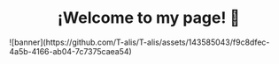 <div align="center">
<h1 align="center"> ¡Welcome to my page!</a> 👋</h1>
</div>
![banner](https://github.com/T-alis/T-alis/assets/143585043/f9c8dfec-4a5b-4166-ab04-7c7375caea54)

<a href="https://github.com/T-alis"></a>
